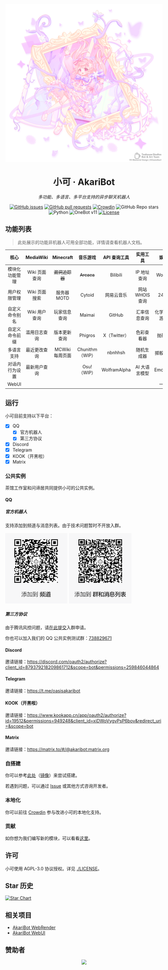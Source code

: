 <div align="center">
<img width="512" src="./assets/character_marked.png" alt="logo">

# 小可 · AkariBot

_多功能、多语言、多平台支持的异步聊天机器人_

[![GitHub issues](https://img.shields.io/github/issues/Teahouse-Studios/akari-bot)](https://github.com/Teahouse-Studios/akari-bot/issues)
[![GitHub pull requests](https://img.shields.io/github/issues-pr/Teahouse-Studios/akari-bot)](https://github.com/Teahouse-Studios/akari-bot/pulls)
[![Crowdin](https://badges.crowdin.net/akari-bot/localized.svg)](https://crowdin.com/project/akari-bot)
![GitHub Repo stars](https://img.shields.io/github/stars/Teahouse-Studios/akari-bot?style=social)
<br>
![Python](https://img.shields.io/badge/Python-3.12+-blue)
![OneBot v11](https://img.shields.io/badge/OneBot-v11-black)
[![License](https://img.shields.io/github/license/Teahouse-Studios/akari-bot)](https://github.com/Teahouse-Studios/akari-bot/blob/master/LICENSE)
</div>

## 功能列表
> 此处展示的功能非机器人可用全部功能，详情请查看机器人文档。

| 核心          | MediaWiki    | Minecraft      | 音乐游戏        | API 查询工具  | 实用工具         | 娱乐       | RSS               |
| :-----------: | :----------: | :------------: | :------------: | :-----------: |  :------------: | :--------: | :---------------: |
| 模块化功能管理  | Wiki 页面查询 | ~~漏洞追踪器~~     | ~~Arcaea~~     | Bilibili      | IP 地址查询     | Wordle     | ~~MC 版本更新推送~~     |
| 用户权限管理    | Wiki 页面搜索 | 服务器 MOTD    | Cytoid         | 网易云音乐    | 网站 WHOIS 查询 | 24 点       | MC 新闻推送        |
| 自定义命令别名  | Wiki 用户查询 | 玩家信息查询   | Maimai          | GitHub       | 汇率信息查询    | 化学式小游戏 | MCWiki 每周页面推送 |
| 自定义命令前缀  | 滥用日志查询  | 版本更新查询   | Phigros         | X（Twitter）  |   色彩查看器    | 抛硬币      | 茶馆周报推送        |
| 多语言支持      | 最近更改查询 | MCWiki 每周页面 | Chunithm（WIP） |   nbnhhsh    |   随机生成器    | 掷骰工具    |                    |
| 对话内行为设置  | 最新用户查询 |                | Osu!（WIP）     | WolframAlpha  |   AI 大语言模型   | Emojimix   |                    |
|   WebUI |             |                |                |               |                | 一言        |                    |

## 运行

小可目前支持以下平台：
- [X] QQ
  - [X] 官方机器人
  - [X] 第三方协议
- [X] Discord
- [X] Telegram
- [X] KOOK（开黑啦）
- [X] Matrix

### 公共实例

茶馆工作室和问谛居共同提供小可的公共实例。

#### QQ
##### 官方机器人
支持添加到频道与消息列表。由于技术问题暂时不开放入群。
<div align="left">
  <img width="200" src="./assets/qqbot_qr_guild.png" alt="guild qr">
  <img width="200" src="./assets/qqbot_qr_group.png" alt="group qr">
</div>

##### 第三方协议
由于腾讯风控问题，请[在此提交](https://github.com/Teahouse-Studios/akari-bot/issues/new?assignees=OasisAkari&labels=New&template=add_new_group.yaml&title=%5BNEW%5D%3A+)入群申请。

你也可以加入我们的 QQ 公共实例测试群：[738829671](http://qm.qq.com/cgi-bin/qm/qr?k=nXkV2SUP_WWlCuSzzpnKJK_uYkG7n1im)

#### Discord

邀请链接：<https://discord.com/oauth2/authorize?client_id=879379218209861712&scope=bot&permissions=259846044864>

#### Telegram

邀请链接：<https://t.me/oasisakaribot>

#### KOOK（开黑啦）

邀请链接：<https://www.kookapp.cn/app/oauth2/authorize?id=19512&permissions=949248&client_id=xiDWoVygvPsP6bov&redirect_uri=&scope=bot>

#### Matrix

邀请链接：<https://matrix.to/#/@akaribot:matrix.org>

### 自搭建

你可以参考[此处](https://bot.teahouse.team/wiki/%E8%87%AA%E6%90%AD%E5%BB%BA)（[镜像](https://github.com/Teahouse-Studios/akari-bot/wiki/%E8%87%AA%E6%90%AD%E5%BB%BA%E6%8C%87%E5%8D%97)）来尝试搭建。

若遇到问题，可以通过 [Issue](https://github.com/Teahouse-Studios/akari-bot/issues/new) 或其他方式咨询开发者。

### 本地化

你可以前往 [Crowdin](https://crowdin.com/project/akari-bot) 参与改进小可的本地化支持。

### 贡献

如你想为我们编写新的模块，可以看看[这里](https://bot.teahouse.team/wiki/%E6%96%B0%E5%BB%BA%E6%A8%A1%E5%9D%97%E6%8C%87%E5%8D%97)。

## 许可

小可使用 AGPL-3.0 协议授权。详见 [./LICENSE](./LICENSE)。

## Star 历史
[![Star Chart](https://starchart.cc/Teahouse-Studios/akari-bot.svg?variant=adaptive)](https://starchart.cc/Teahouse-Studios/akari-bot)

## 相关项目
- [AkariBot WebRender](https://github.com/Teahouse-Studios/akari-bot-webrender)
- [AkariBot WebUI](https://github.com/Teahouse-Studios/akari-bot-webui)

## 赞助者
<p align="center">
  <a href="https://afdian.com/a/teahouse">
    <img src='https://fe.wd-ljt.com/m3me/sP0ns0r5/sP0ns0r5.svg'>
  </a>
</p>
